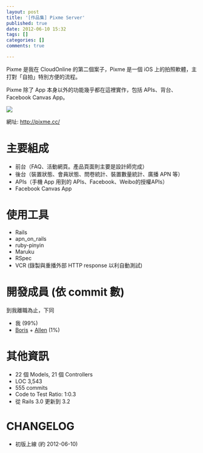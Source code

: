 ```yaml
---
layout: post
title: '[作品集] Pixme Server'
published: true
date: 2012-06-10 15:32
tags: []
categories: []
comments: true

---
```

Pixme 是我在 CloudOnline 的第二個案子，Pixme 是一個 iOS 上的拍照軟體，主打對「自拍」特別方便的流程。

Pixme 除了 App 本身以外的功能幾乎都在這裡實作，包括 APIs、背台、Facebook Canvas App。

![](https://lh5.googleusercontent.com/-ejbnAgCJEFk/Ud7KZYvBcMI/AAAAAAAABac/WhraKtJXSCo/s640/pixme.png)

網址: http://pixme.cc/

# 主要組成

* 前台（FAQ、活動網頁。產品頁面則主要是設計師完成）
* 後台（裝置狀態、會員狀態、問卷統計、裝置數量統計、廣播 APN 等）
* APIs（手機 App 用到的 APIs、Facebook、Weibo的授權APIs）
* Facebook Canvas App

# 使用工具

* Rails
* apn_on_rails
* ruby-pinyin
* Maruku
* RSpec
* VCR (錄製與重播外部 HTTP response 以利自動測試)

# 開發成員 (依 commit 數)

到我離職為止，下同

* 我 (99%)
* [Boris](http://www.linkedin.com/profile/view?id=56941896) + [Allen](http://www.linkedin.com/profile/view?id=136347421) (1%)

# 其他資訊

* 22 個 Models, 21 個 Controllers
* LOC 3,543
* 555 commits
* Code to Test Ratio: 1:0.3
* 從 Rails 3.0 更新到 3.2

# CHANGELOG

* 初版上線 (約 2012-06-10)

